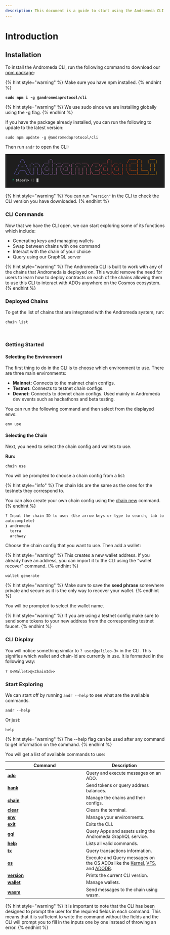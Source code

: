 ```yaml
---
description: This document is a guide to start using the Andromeda CLI.
---
```


# Introduction

## Installation

To install the Andromeda CLI, run the following command to download our [npm package](https://www.npmjs.com/package/@andromedaprotocol/cli):

{% hint style="warning" %}
Make sure you have npm installed.
{% endhint %}

<pre><code><strong>sudo npm i -g @andromedaprotocol/cli
</strong></code></pre>

{% hint style="warning" %}
We use sudo since we are installing globally using the -g flag.
{% endhint %}

If you have the package already installed, you can run the following to update to the latest version:

```
sudo npm update -g @andromedaprotocol/cli
```

Then run `andr`  to open the CLI:

![Andromeda CLI ](../.gitbook/assets/ANDROMEDA-CLI.png)

{% hint style="warning" %}
You can run "`version"` in the CLI to check the CLI version you have downloaded.
{% endhint %}

### CLI Commands

Now that we have the CLI open, we can start exploring some of its functions which include:

* Generating keys and managing wallets
* Swap between chains with one command
* Interact with the chain of your choice
* Query using our GraphQL server

{% hint style="warning" %}
The Andromeda CLI is built to work with any of the chains that Andromeda is deployed on. This would remove the need for users to learn how to deploy contracts on each of the chains allowing them to use this CLI to interact with ADOs anywhere on the Cosmos ecosystem.&#x20;
{% endhint %}

### Deployed Chains

To get the list of chains that are integrated with the Andromeda system, run:

```
chain list
```

<figure><img src="../.gitbook/assets/Screenshot 2024-07-23 at 5.56.07 PM.png" alt="" width="563"><figcaption></figcaption></figure>

### Getting Started

#### Selecting the Environment&#x20;

The first thing to do in the CLI is to choose which environment to use. There are three main environments:

* **Mainnet:** Connects to the mainnet chain configs.
* **Testnet:** Connects to testnet chain configs.
* **Devnet:** Connects to devnet chain configs. Used mainly in Andromeda dev events such as hackathons and beta testing.

You can run the following command and then select from the displayed envs:

```
env use
```

#### Selecting the Chain

Next, you need to select the chain config and wallets to use.&#x20;

**Run:**&#x20;

```
chain use 
```

You will be prompted to choose a chain config from a list:

{% hint style="info" %}
The chain Ids are the same as the ones for the testnets they correspond to.

You can also create your own chain config using the [chain new](chain.md#new) command.
{% endhint %}

```
? Input the chain ID to use: (Use arrow keys or type to search, tab to autocomplete)
❯ andromeda 
  terra 
  archway  
```

Choose the chain config that you want to use. Then add a wallet:

{% hint style="warning" %}
This creates a new wallet address. If you already have an address, you can import it to the CLI using the "wallet recover" command.
{% endhint %}

```
wallet generate
```

{% hint style="warning" %}
Make sure to save the **seed phrase** somewhere private and secure as it is the only way to recover your wallet.
{% endhint %}

You will be prompted to select the wallet name.&#x20;

{% hint style="warning" %}
If you are using a testnet config make sure to send some tokens to your new address from the corresponding testnet faucet.
{% endhint %}

### CLI Display

You will notice something similar to `? user@galileo-3>` in the CLI. This signifies which wallet and chain-Id are currently in use. It is formatted in the following way:

`? $<Wallet>@<ChainId>>`

### Start Exploring

We can start off by running `andr --help` to see what are the available commands.&#x20;

```
andr --help 
```

Or just:

```
help
```

{% hint style="warning" %}
The --help flag  can be used after any command to get information on the command.
{% endhint %}

You will get a list of available commands to use:

<table><thead><tr><th width="234.5">Command</th><th>Description</th></tr></thead><tbody><tr><td><a href="ado.md"><strong>ado</strong></a></td><td>Query and execute messages on an ADO.</td></tr><tr><td><a href="bank.md"><strong>bank</strong></a></td><td>Send tokens or query address balances.</td></tr><tr><td><a href="chain.md"><strong>chain</strong></a></td><td>Manage the chains and their configs.</td></tr><tr><td><a href="clear-and-exit.md"><strong>clear</strong></a></td><td>Clears the terminal.</td></tr><tr><td><a href="env.md"><strong>env</strong></a></td><td>Manage your environments.</td></tr><tr><td><a href="clear-and-exit.md"><strong>exit</strong></a></td><td>Exits the CLI.</td></tr><tr><td><a href="gql.md"><strong>gql</strong></a></td><td>Query Apps and assets using the Andromeda GraphQL service.</td></tr><tr><td><a href="help-and-shortcuts.md"><strong>help</strong></a></td><td>Lists all valid commands.</td></tr><tr><td><a href="tx.md"><strong>tx</strong></a></td><td>Query transactions information.</td></tr><tr><td><a href="os.md"><strong>os</strong></a></td><td>Execute and Query messages on the OS ADOs like the <a href="../platform-and-framework/andromeda-messaging-protocol/kernel.md">Kernel</a>, <a href="../platform-and-framework/andromeda-messaging-protocol/virtual-file-system.md">VFS</a>, and <a href="../platform-and-framework/andromeda-messaging-protocol/andromeda-factory.md">ADODB</a>.</td></tr><tr><td><a href="help-and-shortcuts.md#version"><strong>version</strong></a></td><td>Prints the current CLI version.</td></tr><tr><td><a href="wallet.md"><strong>wallet</strong></a></td><td>Manage wallets.</td></tr><tr><td><a href="wasm.md"><strong>wasm</strong></a></td><td>Send messages to the chain using wasm.</td></tr></tbody></table>

{% hint style="warning" %}
It is important to note that the CLI has been designed to prompt the user for the required fields in each command. This means that it is sufficient to write the command without the fields and the CLI will prompt you to fill in the inputs one by one instead of throwing an error.&#x20;
{% endhint %}
